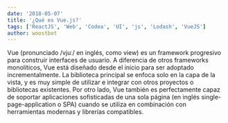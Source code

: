 ```yaml
---
date: '2018-05-07'
title: '¿Qué es Vue.js?'
tags: ['ReactJS', 'Web', 'Codea', 'UI', 'js', 'Lodash', 'VueJS']
author: woostbot
---
```


Vue (pronunciado /vjuː/ en inglés, como view) es un framework progresivo para construir interfaces de usuario. A diferencia de otros frameworks monolíticos, Vue está diseñado desde el inicio para ser adoptado incrementalmente. La biblioteca principal se enfoca solo en la capa de la vista, y es muy simple de utilizar e integrar con otros proyectos o bibliotecas existentes. Por otro lado, Vue también es perfectamente capaz de soportar aplicaciones sofisticadas de una sola página (en inglés single-page-application o SPA) cuando se utiliza en combinación con herramientas modernas y librerías compatibles.
